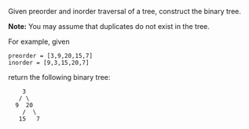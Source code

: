 Given preorder and inorder traversal of a tree, construct the binary tree.

**Note:** You may assume that duplicates do not exist in the tree.

For example, given

```
preorder = [3,9,20,15,7]
inorder = [9,3,15,20,7]
```

return the following binary tree:

```
    3
   / \
  9  20
    /  \
   15   7
```